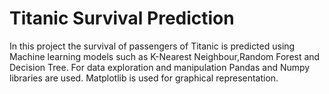 # Titanic Survival Prediction
In this project the survival of passengers of Titanic is predicted
using Machine learning models such as K-Nearest
Neighbour,Random Forest and Decision Tree. For data exploration
and manipulation Pandas and Numpy libraries are used. Matplotlib
is used for graphical representation.

 
